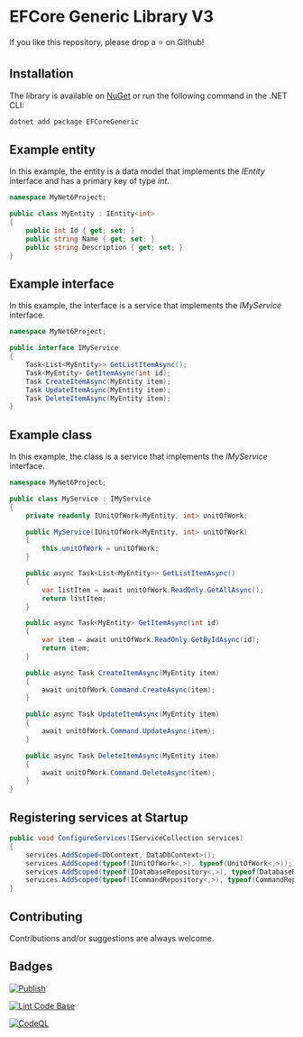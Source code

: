 # EFCore Generic Library V3

If you like this repository, please drop a :star: on Github!


## Installation

The library is available on  [NuGet](https://www.nuget.org/packages/EFCoreGeneric) or run the following command in the .NET CLI:

```bash
dotnet add package EFCoreGeneric
```


## Example entity

In this example, the entity is a data model that implements the *IEntity* interface and has a primary key of type *int*.

```csharp
namespace MyNet6Project;

public class MyEntity : IEntity<int>
{
    public int Id { get; set; }
    public string Name { get; set; }
    public string Description { get; set; }
}
```


## Example interface

In this example, the interface is a service that implements the *IMyService* interface.

```csharp
namespace MyNet6Project;

public interface IMyService
{
    Task<List<MyEntity>> GetListItemAsync();
    Task<MyEntity> GetItemAsync(int id);
    Task CreateItemAsync(MyEntity item);
    Task UpdateItemAsync(MyEntity item);
    Task DeleteItemAsync(MyEntity item);
}
```


## Example class

In this example, the class is a service that implements the *IMyService* interface.

```csharp
namespace MyNet6Project;

public class MyService : IMyService
{
    private readonly IUnitOfWork<MyEntity, int> unitOfWork;

    public MyService(IUnitOfWork<MyEntity, int> unitOfWork)
    {
        this.unitOfWork = unitOfWork;
    }

    public async Task<List<MyEntity>> GetListItemAsync()
    {
        var listItem = await unitOfWork.ReadOnly.GetAllAsync();
        return listItem;
    }

    public async Task<MyEntity> GetItemAsync(int id)
    {
        var item = await unitOfWork.ReadOnly.GetByIdAsync(id);
        return item;
    }

    public async Task CreateItemAsync(MyEntity item)
    {
        await unitOfWork.Command.CreateAsync(item);
    }

    public async Task UpdateItemAsync(MyEntity item)
    {
        await unitOfWork.Command.UpdateAsync(item);
    }

    public async Task DeleteItemAsync(MyEntity item)
    {
        await unitOfWork.Command.DeleteAsync(item);
    }
}
```


## Registering services at Startup

```csharp
public void ConfigureServices(IServiceCollection services)
{
    services.AddScoped<DbContext, DataDbContext>();
    services.AddScoped(typeof(IUnitOfWork<,>), typeof(UnitOfWork<,>));
    services.AddScoped(typeof(IDatabaseRepository<,>), typeof(DatabaseRepository<,>));
    services.AddScoped(typeof(ICommandRepository<,>), typeof(CommandRepository<,>));
}
```


## Contributing

Contributions and/or suggestions are always welcome.


## Badges

[![Publish](https://github.com/AngeloDotNet/EFCoreGenericLibraryV3/actions/workflows/publish.yml/badge.svg?branch=main)](https://github.com/AngeloDotNet/EFCoreGenericLibraryV3/actions/workflows/publish.yml)

[![Lint Code Base](https://github.com/AngeloDotNet/EFCoreGenericLibraryV3/actions/workflows/linter.yml/badge.svg?branch=main)](https://github.com/AngeloDotNet/EFCoreGenericLibraryV3/actions/workflows/linter.yml)

[![CodeQL](https://github.com/AngeloDotNet/EFCoreGenericLibraryV3/actions/workflows/codeql.yml/badge.svg?branch=main)](https://github.com/AngeloDotNet/EFCoreGenericLibraryV3/actions/workflows/codeql.yml)

